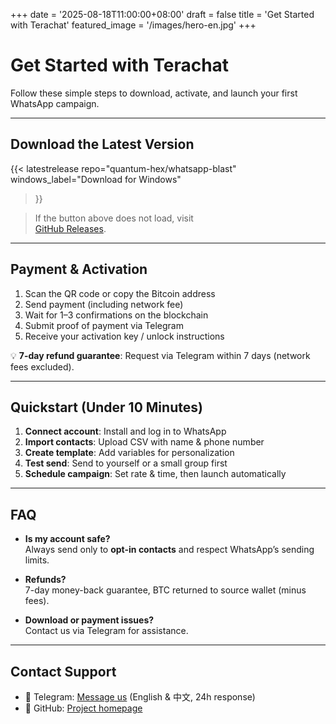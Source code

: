 +++
date = '2025-08-18T11:00:00+08:00'
draft = false
title = 'Get Started with Terachat'
featured_image = '/images/hero-en.jpg'
+++

# Get Started with Terachat

Follow these simple steps to download, activate, and launch your first WhatsApp campaign.

---

## Download the Latest Version

{{< latestrelease
    repo="quantum-hex/whatsapp-blast"
    windows_label="Download for Windows"
>}}

> If the button above does not load, visit  
> <a href="https://github.com/quantum-hex/whatsapp-blast/releases" rel="noopener">GitHub Releases</a>.

---

## Payment & Activation

1. Scan the QR code or copy the Bitcoin address
2. Send payment (including network fee)
3. Wait for 1–3 confirmations on the blockchain
4. Submit proof of payment via Telegram
5. Receive your activation key / unlock instructions

💡 **7-day refund guarantee**: Request via Telegram within 7 days (network fees excluded).

---

## Quickstart (Under 10 Minutes)

1. **Connect account**: Install and log in to WhatsApp
2. **Import contacts**: Upload CSV with name & phone number
3. **Create template**: Add variables for personalization
4. **Test send**: Send to yourself or a small group first
5. **Schedule campaign**: Set rate & time, then launch automatically

---

## FAQ

- **Is my account safe?**  
  Always send only to **opt-in contacts** and respect WhatsApp’s sending limits.

- **Refunds?**  
  7-day money-back guarantee, BTC returned to source wallet (minus fees).

- **Download or payment issues?**  
  Contact us via Telegram for assistance.

---

## Contact Support

- 💬 Telegram: <a href="https://t.me/terachatws" rel="noopener">Message us</a> (English & 中文, 24h response)
- 🧩 GitHub: <a href="https://github.com/quantum-hex/whatsapp-blast" rel="noopener">Project homepage</a>
